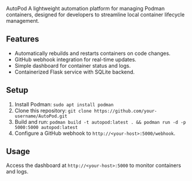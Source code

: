 AutoPod
 A lightweight automation platform for managing Podman containers, designed for developers to streamline local container lifecycle management.

 ## Features
 - Automatically rebuilds and restarts containers on code changes.
 - GitHub webhook integration for real-time updates.
 - Simple dashboard for container status and logs.
 - Containerized Flask service with SQLite backend.

 ## Setup
 1. Install Podman: `sudo apt install podman`
 2. Clone this repository: `git clone https://github.com/your-username/AutoPod.git`
 3. Build and run: `podman build -t autopod:latest . && podman run -d -p 5000:5000 autopod:latest`
 4. Configure a GitHub webhook to `http://<your-host>:5000/webhook`.

 ## Usage
 Access the dashboard at `http://<your-host>:5000` to monitor containers and logs.
